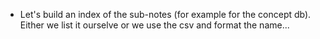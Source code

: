 -   Let's build an index of the sub-notes (for example for the concept db). Either we list it ourselve or we use the csv and format the name...
